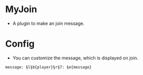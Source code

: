 # MyJoin

* A plugin to make an join message.

# Config
* You can customize the message, which is displayed on join.
```
message: §l§b{player}§r§7: §e{message}
